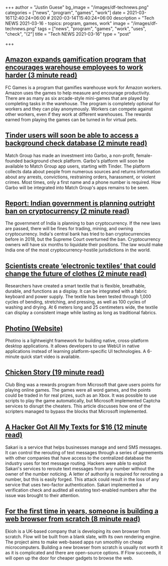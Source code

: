 +++
author = "Justin Guese"
bg_image = "/images/df-technews.png"
categories = ["news", "program", "games", "work"]
date = 2021-03-16T12:40:24+06:00 # 2020-03-14T15:40:24+06:00
description = "Tech NEWS 2021-03-16 - topics: program, games, work"
image = "/images/df-technews.png"
tags = ["news", "program", "games", "work", "uses", "check", "(2"]
title = "Tech NEWS 2021-03-16"
type = "post"

+++

## [Amazon expands gamification program that encourages warehouse employees to work harder (3 minute read)](https://www.theverge.com/2021/3/15/22331502/amazon-warehouse-gamification-program-expand-fc-games)

FC Games is a program that gamifies warehouse work for Amazon workers. Amazon uses the games to help measure and encourage productivity. There are as many as six arcade-style mini-games that are played by completing tasks in the warehouse. The program is completely optional for workers and they can play anonymously. Workers can compete against other workers, even if they work at different warehouses. The rewards earned from playing the games can be turned in for virtual pets.

## [Tinder users will soon be able to access a background check database (2 minute read)](https://www.engadget.com/tinder-match-group-garbo-background-check-data-142745236.html)

Match Group has made an investment into Garbo, a non-profit, female-founded background check platform. Garbo's platform will soon be available to Match Group app users, starting with Tinder. The platform collects data about people from numerous sources and returns information about any arrests, convictions, restraining orders, harassment, or violent crimes. Most times, only a first name and a phone number is required. How Garbo will be integrated into Match Group's apps remains to be seen.

## [Report: Indian government is planning outright ban on cryptocurrency (2 minute read)](https://arstechnica.com/tech-policy/2021/03/report-indian-government-is-planning-outright-ban-on-cryptocurrency/)

The government of India is planning to ban cryptocurrency. If the new laws are passed, there will be fines for trading, mining, and owning cryptocurrency. India's central bank has tried to ban cryptocurrencies before in 2018, but the Supreme Court overturned the ban. Cryptocurrency owners will have six months to liquidate their positions. The law would make India one of the most cryptocurrency-hostile jurisdictions in the world.

## [Scientists create ‘electronic textiles’ that could change the future of clothes (2 minute read)](https://www.independent.co.uk/life-style/gadgets-and-tech/smart-electronic-textiles-clothes-b1815276.html)

Researchers have created a smart textile that is flexible, breathable, durable, and functions as a display. It can be integrated with a fabric keyboard and power supply. The textile has been tested through 1,000 cycles of bending, stretching, and pressing, as well as 100 cycles of washing and drying. At 6 meters long and 25 centimeters wide, the textile can display a consistent image while lasting as long as traditional fabrics.

## [Photino (Website)](https://www.tryphotino.io/)

Photino is a lightweight framework for building native, cross-platform desktop applications. It allows developers to use WebUI in native applications instead of learning platform-specific UI technologies. A 6-minute quick start video is available.

## [Chicken Story (19 minute read)](https://github.com/eyal0/Chicken-story/blob/main/README.md)

Club Bing was a rewards program from Microsoft that gave users points for playing online games. The games were all word games, and the points could be traded in for real prizes, such as an Xbox. It was possible to use scripts to play the game automatically, but Microsoft implemented Captcha services to disrupt the cheaters. This article discusses how one of the scripters managed to bypass the blocks that Microsoft implemented.

## [A Hacker Got All My Texts for $16 (12 minute read)](https://www.vice.com/en/article/y3g8wb/hacker-got-my-texts-16-dollars-sakari-netnumber)

Sakari is a service that helps businesses manage and send SMS messages. It can control the rerouting of text messages through a series of agreements with other companies that have access to the centralized database the industry uses for text message routing. Hackers were able to exploit Sakari's services to reroute text messages from any number without the owner of the number noticing. A letter of authority is required for rerouting a number, but this is easily forged. This attack could result in the loss of any service that uses two-factor authentication. Sakari implemented a verification check and audited all existing text-enabled numbers after the issue was brought to their attention.

## [For the first time in years, someone is building a web browser from scratch (8 minute read)](https://www.fastcompany.com/90611677/flow-ekioh-web-browser-new-engine)

Ekioh is a UK-based company that is developing its own browser from scratch. Flow will be built from a blank slate, with its own rendering engine. The project aims to make web-based apps run smoothly on cheap microcomputers. Building a new browser from scratch is usually not worth it as it is complicated and there are open-source options. If Flow succeeds, it will open up the door for cheaper gadgets to browse the web.

